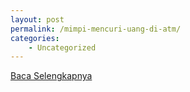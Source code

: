 ```yaml
---
layout: post
permalink: /mimpi-mencuri-uang-di-atm/
categories:
    - Uncategorized
---
```


[Baca Selengkapnya](/03)